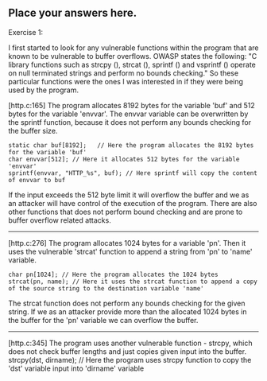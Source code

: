 ## Place your answers here.

Exercise 1:

I first started to look for any vulnerable functions within the program that are known to be vulnerable to buffer overflows. OWASP states the following: "C library functions such as strcpy (), strcat (), sprintf () and vsprintf () operate on null terminated strings and perform no bounds checking." So these particular functions were the ones I was interested in if they were being used by the program.

[http.c:165] 
The program allocates 8192 bytes for the variable 'buf' and 512 bytes for the variable 'envvar'. The envvar variable can be overwritten by the sprintf function, because it does not perform any bounds checking for the buffer size.

    static char buf[8192];   // Here the program allocates the 8192 bytes for the variable 'buf'
    char envvar[512]; // Here it allocates 512 bytes for the variable 'envvar'
    sprintf(envvar, "HTTP_%s", buf); // Here sprintf will copy the content of envvar to buf

If the input exceeds the 512 byte limit it will overflow the buffer and we as an attacker will have control of the execution of the program. There are also other functions that does not perform bound checking and are prone to buffer overflow related attacks. 

------

[http.c:276]
The program allocates 1024 bytes for a variable 'pn'. Then it uses the vulnerable 'strcat' function to append a string from 'pn' to 'name' variable.

	char pn[1024]; // Here the program allocates the 1024 bytes
	strcat(pn, name); // Here it uses the strcat function to append a copy of the source string to the destination variable 'name'

The strcat function does not perform any bounds checking for the given string. If we as an attacker provide more than the allocated 1024 bytes in the buffer for the 'pn' variable we can overflow the buffer.

------

[http.c:345]
The program uses another vulnerable function - strcpy, which does not check buffer lengths and just copies given input into the buffer.
    strcpy(dst, dirname); // Here the program uses strcpy function to copy the 'dst' variable input into 'dirname' variable
